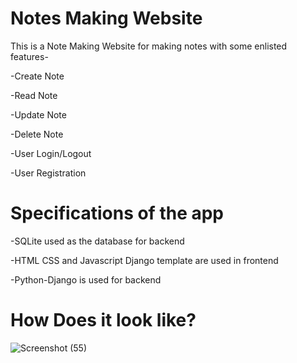 # Notes Making Website

This is a Note Making Website for making notes with some enlisted features-

-Create Note

-Read Note

-Update Note

-Delete Note

-User Login/Logout

-User Registration

# Specifications of the app

-SQLite used as the database for backend

-HTML CSS and Javascript Django template are used in frontend

-Python-Django is used for backend

# How Does it look like?

![Screenshot (55)](https://user-images.githubusercontent.com/86431920/123534690-796b0b00-d73c-11eb-883a-bf7ddf52b701.png)






